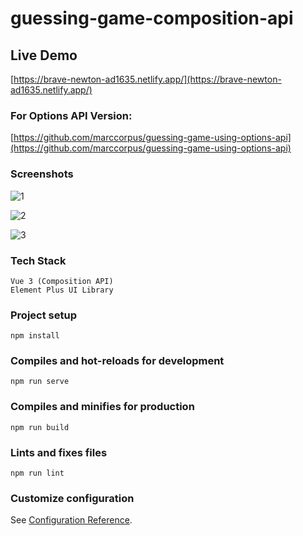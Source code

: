 # guessing-game-composition-api

## Live Demo
[https://brave-newton-ad1635.netlify.app/](https://brave-newton-ad1635.netlify.app/)

### For Options API Version:
[https://github.com/marccorpus/guessing-game-using-options-api](https://github.com/marccorpus/guessing-game-using-options-api)

### Screenshots
![1](https://user-images.githubusercontent.com/23694053/137769936-bc0336e9-2410-43fa-beae-a58418e1ac66.png)

![2](https://user-images.githubusercontent.com/23694053/137769955-77a3ed4b-66e9-4286-845b-58a658e04df7.png)

![3](https://user-images.githubusercontent.com/23694053/137769970-4305b03b-a552-44f7-ac84-ff4136d35621.png)

### Tech Stack
```
Vue 3 (Composition API)
Element Plus UI Library
```

### Project setup

```
npm install
```

### Compiles and hot-reloads for development

```
npm run serve
```

### Compiles and minifies for production

```
npm run build
```

### Lints and fixes files

```
npm run lint
```

### Customize configuration

See [Configuration Reference](https://cli.vuejs.org/config/).
